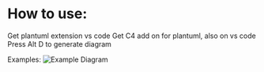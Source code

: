 # How to use:

Get plantuml extension vs code
Get C4 add on for plantuml, also on vs code
Press Alt D to generate diagram

Examples:
![Example Diagram](/samplearch.png)
